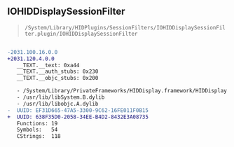 ## IOHIDDisplaySessionFilter

> `/System/Library/HIDPlugins/SessionFilters/IOHIDDisplaySessionFilter.plugin/IOHIDDisplaySessionFilter`

```diff

-2031.100.16.0.0
+2031.120.4.0.0
   __TEXT.__text: 0xa44
   __TEXT.__auth_stubs: 0x230
   __TEXT.__objc_stubs: 0x200

   - /System/Library/PrivateFrameworks/HIDDisplay.framework/HIDDisplay
   - /usr/lib/libSystem.B.dylib
   - /usr/lib/libobjc.A.dylib
-  UUID: EF31D665-47A5-3300-9C62-16FE011F0B15
+  UUID: 638F35D0-2058-34EE-B4D2-8432E3A08735
   Functions: 19
   Symbols:   54
   CStrings:  118

```
